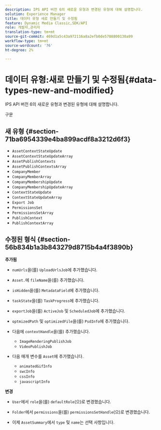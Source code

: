 ```yaml
---
description: IPS API 버전 6의 새로운 유형과 변경된 유형에 대해 설명합니다.
solution: Experience Manager
title: 데이터 유형 새로 만들기 및 수정됨
feature: Dynamic Media Classic,SDK/API
role: 개발자,관리자
translation-type: tm+mt
source-git-commit: 469d1a5c43a972116a8a2efb0de5708800130a99
workflow-type: tm+mt
source-wordcount: '76'
ht-degree: 2%

---
```



# 데이터 유형:새로 만들기 및 수정됨{#data-types-new-and-modified}

IPS API 버전 6의 새로운 유형과 변경된 유형에 대해 설명합니다.

구문

## 새 유형 {#section-71ba6954339e4ba899acdf8a3212d6f3}

* `AssetContextStateUpdate`
* `AssetContextStateUpdateArray`
* `AssetPublishContexts`
* `AssetPublishContextsArray`
* `CompanyMember`
* `CompanyMemberArray`
* `CompanyMembershipUpdate`
* `CompanyMembershipUpdateArray`
* `ContextStateUpdate`
* `ContextStateUpdateArray`
* `Export Job`
* `PermissionsSet`
* `PermissionsSetArray`
* `PublishContext`
* `PublishContextArray`

## 수정된 형식 {#section-56b834b1a3b843279d8715b4a4f3890b}

**추가됨**

* `numUrls`을(를) `UploadUrlsJob`에 추가했습니다.

* `Asset.`에 `fileName`을(를) 추가했습니다.

* `isHidden`을(를) `MetadataField`에 추가했습니다.

* `taskState`을(를) `TaskProgress`에 추가했습니다.

* `exportJob`을(를) `ActiveJob` 및 `ScheduledJob`에 추가했습니다.

* `optmizedPath` 및 `optimizedFile`을(를) `PsdInfo`에 추가했습니다.

* 다음에 `contextHandle`을(를) 추가했습니다.

   * `ImageRenderingPublishJob`
   * `VideoPublishJob`

* 다음 매개 변수를 `Asset`에 추가했습니다.

   * `animatedGifInfo`
   * `swcInfo`
   * `cssInfo`
   * `javascriptInfo`

**변경**

* `User`에서 `role`을(를) `defaultRole`(으)로 변경했습니다.

* `Folder`에서 `permissions`을(를) `permissionsSetHandle`(으)로 변경했습니다.

* 이제 `AssetSummary`에서 `type` 및 `name`는 선택 사항입니다.

